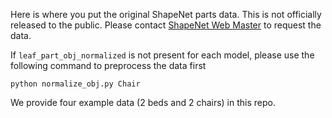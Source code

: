Here is where you put the original ShapeNet parts data. This is not officially released to the public. Please contact [ShapeNet Web Master](mailto:shapenetwebmaster@gmail.com) to request the data.

If `leaf_part_obj_normalized` is not present for each model, please use the following command to preprocess the data first

    python normalize_obj.py Chair

We provide four example data (2 beds and 2 chairs) in this repo.
